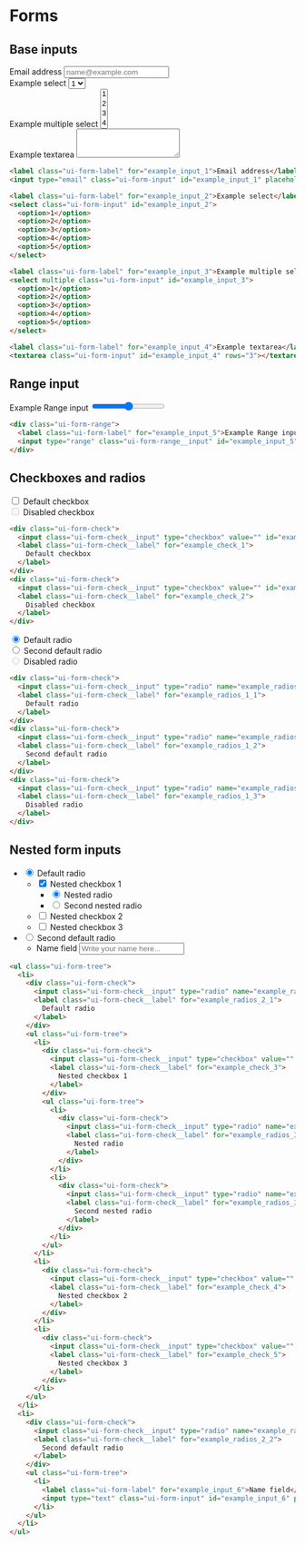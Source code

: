 # Forms

## Base inputs

<div class="custom"> 
  <label class="ui-form-label" for="example_input_1">Email address</label>
  <input type="email" class="ui-form-input" id="example_input_1" placeholder="name@example.com">
</div>

<div class="custom"> 
  <label class="ui-form-label" for="example_input_2">Example select</label>
  <select class="ui-form-input" id="example_input_2">
    <option>1</option>
    <option>2</option>
    <option>3</option>
    <option>4</option>
    <option>5</option>
  </select>
</div>

<div class="custom"> 
  <label class="ui-form-label" for="example_input_3">Example multiple select</label>
  <select multiple class="ui-form-input" id="example_input_3">
    <option>1</option>
    <option>2</option>
    <option>3</option>
    <option>4</option>
    <option>5</option>
  </select>
</div>

<div class="custom"> 
  <label class="ui-form-label" for="example_input_4">Example textarea</label>
  <textarea class="ui-form-input" id="example_input_4" rows="3"></textarea>
</div>


```html
<label class="ui-form-label" for="example_input_1">Email address</label>
<input type="email" class="ui-form-input" id="example_input_1" placeholder="name@example.com">
```
```html
<label class="ui-form-label" for="example_input_2">Example select</label>
<select class="ui-form-input" id="example_input_2">
  <option>1</option>
  <option>2</option>
  <option>3</option>
  <option>4</option>
  <option>5</option>
</select>
```
```html
<label class="ui-form-label" for="example_input_3">Example multiple select</label>
<select multiple class="ui-form-input" id="example_input_3">
  <option>1</option>
  <option>2</option>
  <option>3</option>
  <option>4</option>
  <option>5</option>
</select>
```
```html
<label class="ui-form-label" for="example_input_4">Example textarea</label>
<textarea class="ui-form-input" id="example_input_4" rows="3"></textarea>
```

## Range input

<div class="custom"> 
  <div class="ui-form-range">
    <label class="ui-form-label" for="example_input_5">Example Range input</label>
    <input type="range" class="ui-form-range__input" id="example_input_5">
  </div>
</div>

```html
<div class="ui-form-range">
  <label class="ui-form-label" for="example_input_5">Example Range input</label>
  <input type="range" class="ui-form-range__input" id="example_input_5">
</div>
```

## Checkboxes and radios

<div class="custom"> 
  <div class="ui-form-check">
    <input class="ui-form-check__input" type="checkbox" value="" id="example_check_1">
    <label class="ui-form-check__label" for="example_check_1">
      Default checkbox
    </label>
  </div>
  <div class="ui-form-check">
    <input class="ui-form-check__input" type="checkbox" value="" id="example_check_2" disabled>
    <label class="ui-form-check__label" for="example_check_2">
      Disabled checkbox
    </label>
  </div>
</div>

```html
<div class="ui-form-check">
  <input class="ui-form-check__input" type="checkbox" value="" id="example_check_1">
  <label class="ui-form-check__label" for="example_check_1">
    Default checkbox
  </label>
</div>
<div class="ui-form-check">
  <input class="ui-form-check__input" type="checkbox" value="" id="example_check_2" disabled>
  <label class="ui-form-check__label" for="example_check_2">
    Disabled checkbox
  </label>
</div>
```


<div class="custom">
  <div class="ui-form-check">
    <input class="ui-form-check__input" type="radio" name="example_radios_1" id="example_radios_1_1" value="option1" checked>
    <label class="ui-form-check__label" for="example_radios_1_1">
      Default radio
    </label>
  </div>
  <div class="ui-form-check">
    <input class="ui-form-check__input" type="radio" name="example_radios_1" id="example_radios_1_2" value="option2">
    <label class="ui-form-check__label" for="example_radios_1_2">
      Second default radio
    </label>
  </div>
  <div class="ui-form-check">
    <input class="ui-form-check__input" type="radio" name="example_radios_1" id="example_radios_1_3" value="option3" disabled>
    <label class="ui-form-check__label" for="example_radios_1_3">
      Disabled radio
    </label>
  </div>
</div>


```html
<div class="ui-form-check">
  <input class="ui-form-check__input" type="radio" name="example_radios_1" id="example_radios_1_1" value="option1" checked>
  <label class="ui-form-check__label" for="example_radios_1_1">
    Default radio
  </label>
</div>
<div class="ui-form-check">
  <input class="ui-form-check__input" type="radio" name="example_radios_1" id="example_radios_1_2" value="option2">
  <label class="ui-form-check__label" for="example_radios_1_2">
    Second default radio
  </label>
</div>
<div class="ui-form-check">
  <input class="ui-form-check__input" type="radio" name="example_radios_1" id="example_radios_1_3" value="option3" disabled>
  <label class="ui-form-check__label" for="example_radios_1_3">
    Disabled radio
  </label>
</div>
```

## Nested form inputs

<div class="custom">
<ul class="ui-form-tree">
  <li>
    <div class="ui-form-check">
      <input class="ui-form-check__input" type="radio" name="example_radios_2" id="example_radios_2_1" value="option1" checked>
      <label class="ui-form-check__label" for="example_radios_2_1">
        Default radio
      </label>
    </div>
    <ul class="ui-form-tree">
      <li>
        <div class="ui-form-check">
          <input class="ui-form-check__input" type="checkbox" value="" id="example_check_3" checked>
          <label class="ui-form-check__label" for="example_check_3">
            Nested checkbox 1
          </label>
        </div>
        <ul class="ui-form-tree">
          <li>
            <div class="ui-form-check">
              <input class="ui-form-check__input" type="radio" name="example_radios_3" id="example_radios_3_1" value="option1" checked>
              <label class="ui-form-check__label" for="example_radios_3_1">
                Nested radio
              </label>
            </div>
          </li>
          <li>
            <div class="ui-form-check">
              <input class="ui-form-check__input" type="radio" name="example_radios_3" id="example_radios_3_2" value="option1">
              <label class="ui-form-check__label" for="example_radios_3_2">
                Second nested radio
              </label>
            </div>
          </li>
        </ul>
      </li>
      <li>
        <div class="ui-form-check">
          <input class="ui-form-check__input" type="checkbox" value="" id="example_check_4">
          <label class="ui-form-check__label" for="example_check_4">
            Nested checkbox 2
          </label>
        </div>
      </li>
      <li>
        <div class="ui-form-check">
          <input class="ui-form-check__input" type="checkbox" value="" id="example_check_5">
          <label class="ui-form-check__label" for="example_check_5">
            Nested checkbox 3
          </label>
        </div>
      </li>
    </ul>
  </li>
  <li>
    <div class="ui-form-check">
      <input class="ui-form-check__input" type="radio" name="example_radios_2" id="example_radios_2_2" value="option1">
      <label class="ui-form-check__label" for="example_radios_2_2">
        Second default radio
      </label>
    </div>
    <ul class="ui-form-tree">
      <li>
        <label class="ui-form-label" for="example_input_6">Name field</label>
        <input type="text" class="ui-form-input" id="example_input_6" placeholder="Write your name here...">
      </li>
    </ul>
  </li>
</ul>
</div>

```html
<ul class="ui-form-tree">
  <li>
    <div class="ui-form-check">
      <input class="ui-form-check__input" type="radio" name="example_radios_2" id="example_radios_2_1" value="option1" checked>
      <label class="ui-form-check__label" for="example_radios_2_1">
        Default radio
      </label>
    </div>
    <ul class="ui-form-tree">
      <li>
        <div class="ui-form-check">
          <input class="ui-form-check__input" type="checkbox" value="" id="example_check_3" checked>
          <label class="ui-form-check__label" for="example_check_3">
            Nested checkbox 1
          </label>
        </div>
        <ul class="ui-form-tree">
          <li>
            <div class="ui-form-check">
              <input class="ui-form-check__input" type="radio" name="example_radios_3" id="example_radios_3_1" value="option1" checked>
              <label class="ui-form-check__label" for="example_radios_3_1">
                Nested radio
              </label>
            </div>
          </li>
          <li>
            <div class="ui-form-check">
              <input class="ui-form-check__input" type="radio" name="example_radios_3" id="example_radios_3_2" value="option1">
              <label class="ui-form-check__label" for="example_radios_3_2">
                Second nested radio
              </label>
            </div>
          </li>
        </ul>
      </li>
      <li>
        <div class="ui-form-check">
          <input class="ui-form-check__input" type="checkbox" value="" id="example_check_4">
          <label class="ui-form-check__label" for="example_check_4">
            Nested checkbox 2
          </label>
        </div>
      </li>
      <li>
        <div class="ui-form-check">
          <input class="ui-form-check__input" type="checkbox" value="" id="example_check_5">
          <label class="ui-form-check__label" for="example_check_5">
            Nested checkbox 3
          </label>
        </div>
      </li>
    </ul>
  </li>
  <li>
    <div class="ui-form-check">
      <input class="ui-form-check__input" type="radio" name="example_radios_2" id="example_radios_2_2" value="option1">
      <label class="ui-form-check__label" for="example_radios_2_2">
        Second default radio
      </label>
    </div>
    <ul class="ui-form-tree">
      <li>
        <label class="ui-form-label" for="example_input_6">Name field</label>
        <input type="text" class="ui-form-input" id="example_input_6" placeholder="Write your name here...">
      </li>
    </ul>
  </li>
</ul>
```
